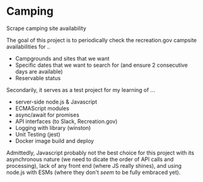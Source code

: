 # Camping
Scrape camping site availability

The goal of this project is to periodically check the recreation.gov campsite availabilities for ..
- Campgrounds and sites that we want
- Specific dates that we want to search for (and ensure 2 consecutive days are available)
- Reservable status

Secondarily, it serves as a test project for my learning of ...
- server-side node.js & Javascript
- ECMAScript modules
- async/await for promises
- API interfaces (to Slack, Recreation.gov)
- Logging with library (winston)
- Unit Testing (jest)
- Docker image build and deploy

Admittedly, Javascript probably not the best choice for this project with its asynchronous nature (we need to dicate the order of API calls and processing), lack of any front end (where JS really shines), and using node.js with ESMs (where they don't _seem_ to be fully embraced yet).
